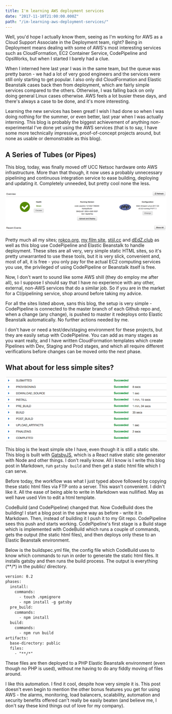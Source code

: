 ```yaml
---
title: I'm learning AWS deployment services
date: "2017-11-10T21:00:00.000Z"
path: "/im-learning-aws-deployment-services/"
---
```



  Well, you'd hope I actually know them, seeing as I'm working for AWS as a Cloud Support Associate in the Deployment team, right? Being in Deployment means dealing with some of AWS's most interesting services such as CloudFormation, EC2 Container Service, CodePipeline and OpsWorks, but when I started I barely had a clue.

When I interned here last year I was in the same team, but the queue was pretty baron - we had a lot of very good engineers and the services were still only starting to get popular. I also only did CloudFormation and Elastic Beanstalk cases back then from deployment, which are fairly simple services compared to the others. Otherwise, I was falling back on only doing general Linux cases otherwise. AWS feels a lot busier these days, and there's always a case to be done, and it's more interesting.

Learning the new services has been great! I wish I had done so when I was doing nothing for the summer, or even better, last year when I was actually interning. This blog is probably the biggest achievement of anything non-experimental I've done yet using the AWS services (that is to say, I have some more technically impressive, proof-of-concept projects around, but none as usable or demonstrable as this blog).

## A Series of Tubes (or Pipes)

This blog, today, was finally moved off UCC Netsoc hardware onto AWS infrastructure. More than that though, it now uses a probably unnecessary pipelining and continuous integration service to ease building, deploying and updating it. Completely unneeded, but pretty cool none the less.

![Healthy Environment](healthy.png "Healthy Environment")

Pretty much all my sites; [rokco.org](http://rokco.org), [my film site](http://movies.rokco.org), [stijl.cc](https://stijl.cc) and [dEdZ.club](http://dedz.club) as well as this blog use CodePipeline and Elastic Beanstalk to handle deployment. These sites are all very, very simple static HTML sites, so it's pretty unwarranted to use these tools, but it is very slick, convenient and, most of all, it is free - you only pay for the actual EC2 computing services you use, the privileged of using CodePipeline or Beanstalk itself is free.

Now, I don't want to sound like some AWS shill (they do employ me after all), so I suppose I should say that I have no experience with any other, external, non-AWS services that do a similar job. So if you are in the market for a CI/pipelining service, shop around before taking my advice.

For all the sites listed above, sans this blog, the setup is very simple - CodePipeline is connected to the master branch of each Github repo and, when a change (any change), is pushed to master it redeploys onto Elastic Beanstalk automatically. No further actions needed by me.

I don't have or need a test/dev/staging environment for these projects, but they are easily setup with CodePipeline. You can add as many stages as you want really, and I have written CloudFormation templates which create Pipelines with Dev, Staging and Prod stages, and which all require different verifications before changes can be moved onto the next phase.

## What about for less simple sites?

![Successful build](success.png "Successful build")

This blog is the least simple site I have, even though it is still a static site. This blog is built with [GatsbyJS](https://www.gatsbyjs.org/), which is a React native static site generator with Node and other things. I don't really know. All I know is I write this blog post in Markdown, run `gatsby build` and then get a static html file which I can serve. 

Before today, the workflow was what I just typed above followed by copying these static html files via FTP onto a server. This wasn't convenient. I didn't like it. All the ease of being able to write in Markdown was nullified. May as well have used Vim to edit a html template.

CodeBuild (and CodePipeline) changed that. Now CodeBuild does the building! I start a blog post in the same way as before - write it in Markdown. Then, instead of building it I push it to my Git repo. CodePipeline sees this push and starts working. CodePipeline's first stage is a Build stage which is implemented with CodeBuild which runs a couple of commands, gets the output (the static html files), and then deploys only these to an Elastic Beanstalk environment.

Below is the buildspec.yml file, the config file which CodeBuild uses to know which commands to run in order to generate the static html files. It installs gatsby and then runs the build process. The output is everything (\*\*/\*) in the public/ directory.

```
version: 0.2
phases:
  install:
    commands:
      - touch .npmignore
      - npm install -g gatsby
  pre_build:
    commands:
      - npm install
  build:
    commands:
      - npm run build
artifacts:
  base-directory: public
  files:
    - "**/*"
```

These files are then deployed to a PHP Elastic Beanstalk environment (even though no PHP is used), without me having to do any fiddly moving of files around.

I like this automation. I find it cool, despite how very simple it is. This post doesn't even begin to mention the other bonus features you get for using AWS - the alarms, monitoring, load balancers, scalability, automation and security benefits offered can't really be easily beaten (and believe me, I don't say these kind things out of love for my company).